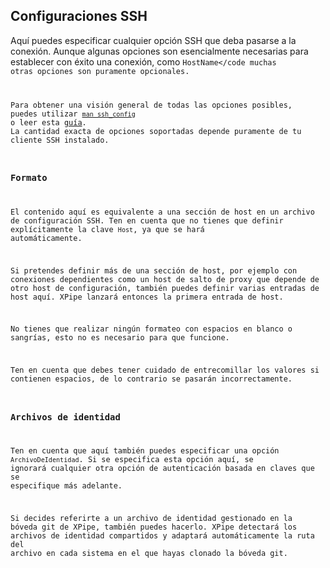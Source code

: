 ## Configuraciones SSH

Aquí puedes especificar cualquier opción SSH que deba pasarse a la conexión.
Aunque algunas opciones son esencialmente necesarias para establecer con éxito una conexión, como <code>HostName</code
muchas otras opciones son puramente opcionales.

Para obtener una visión general de todas las opciones posibles, puedes utilizar [`man ssh_config`](https://linux.die.net/man/5/ssh_config) o leer esta [guía](https://www.ssh.com/academy/ssh/config).
La cantidad exacta de opciones soportadas depende puramente de tu cliente SSH instalado.

### Formato

El contenido aquí es equivalente a una sección de host en un archivo de configuración SSH.
Ten en cuenta que no tienes que definir explícitamente la clave `Host`, ya que se hará automáticamente.

Si pretendes definir más de una sección de host, por ejemplo con conexiones dependientes como un host de salto de proxy que depende de otro host de configuración, también puedes definir varias entradas de host aquí. XPipe lanzará entonces la primera entrada de host.

No tienes que realizar ningún formateo con espacios en blanco o sangrías, esto no es necesario para que funcione.

Ten en cuenta que debes tener cuidado de entrecomillar los valores si contienen espacios, de lo contrario se pasarán incorrectamente.

### Archivos de identidad

Ten en cuenta que aquí también puedes especificar una opción `ArchivoDeIdentidad`.
Si se especifica esta opción aquí, se ignorará cualquier otra opción de autenticación basada en claves que se especifique más adelante.

Si decides referirte a un archivo de identidad gestionado en la bóveda git de XPipe, también puedes hacerlo.
XPipe detectará los archivos de identidad compartidos y adaptará automáticamente la ruta del archivo en cada sistema en el que hayas clonado la bóveda git.
